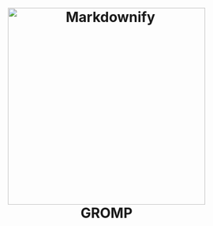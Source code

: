 <h1 align="center">
  <br>
  <a href="http://www.amitmerchant.com/electron-markdownify"><img src="https://github.com/Dhruv-m-Shah/League-of-Legends-Discord-Bot/blob/master/readmeImages/gromp_name.png" alt="Markdownify" width="400"></a>
  <br>
  GROMP
  <br>
</h1>
